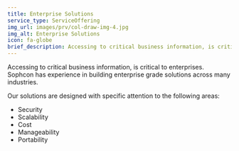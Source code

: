 ```yaml
---
title: Enterprise Solutions
service_type: ServiceOffering
img_url: images/prv/col-draw-img-4.jpg
img_alt: Enterprise Solutions
icon: fa-globe
brief_description: Accessing to critical business information, is critical to enterprises. Sophcon has experience in building enterprise grade solutions across many industries.
---
```


Accessing to critical business information, is critical to enterprises. Sophcon has experience in building enterprise grade solutions across many industries.

Our solutions are designed with specific attention to the following areas:

* Security
* Scalability
* Cost
* Manageability
* Portability
